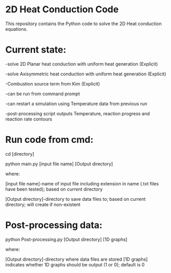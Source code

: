 # 2D Heat Conduction Code

This repository contains the Python code to solve the 2D Heat conduction equations.

# Current state:
-solve 2D Planar heat conduction with uniform heat generation (Explicit)

-solve Axisymmetric heat conduction with uniform heat generation (Explicit)

-Combustion source term from Kim (Explicit)

-can be run from command prompt

-can restart a simulation using Temperature data from previous run

-post-processing script outputs Temperature, reaction progress and reaction rate contours

# Run code from cmd:
cd [directory]

python main.py [input file name] [Output directory]

where:

[input file name]-name of input file including extension in name (.txt files have been tested); based on current directory

[Output directory]-directory to save data files to; based on current directory; will create if non-existent

# Post-processing data:
python Post-processing.py [Output directory] [1D graphs]

where:

[Output directory]-directory where data files are stored
[1D graphs] indicates whether 1D graphs should be output (1 or 0); default is 0